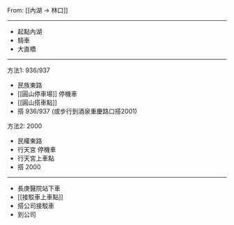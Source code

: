 From: [[內湖 → 林口]]

---

- 起點內湖
- 騎車
- 大直橋

---

方法1: 936/937
- 民族東路
- [[圓山停車場]] 停機車
- [[圓山搭車點]] 
- 搭 936/937 (或步行到酒泉重慶路口搭2001)

方法2: 2000
- 民權東路
- 行天宮 停機車
- 行天宮上車點
- 搭 2000

---

- 長庚醫院站下車
- [[接駁車上車點]]
- 搭公司接駁車
- 到公司



